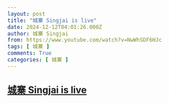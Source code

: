```yaml
---
layout: post
title: "城寨 Singjai is live"
date: 2024-12-12T04:01:26.000Z
author: 城寨 Singjai
from: https://www.youtube.com/watch?v=NwWhSDF6HJc
tags: [ 城寨 ]
comments: True
categories: [ 城寨 ]
---
```

<!--1733976086000-->
[城寨 Singjai is live](https://www.youtube.com/watch?v=NwWhSDF6HJc)
------

<div>

</div>
